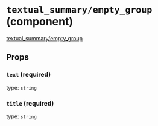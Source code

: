 `textual_summary/empty_group` (component)
=========================================

[textual_summary/empty_group](/src/textual_summary/empty_group.jsx) 



Props
-----

### `text` (required)

type: `string`


### `title` (required)

type: `string`

